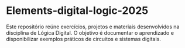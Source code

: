 # Elements-digital-logic-2025
Este repositório reúne exercícios, projetos e materiais desenvolvidos na disciplina de Lógica Digital. O objetivo é documentar o aprendizado e disponibilizar exemplos práticos de circuitos e sistemas digitais.
